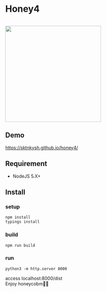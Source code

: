 Honey4
=====

<br>
<a href="https://sktnkysh.github.io/honey4/">
<img src="https://github.com/sktnkysh/honey4/blob/master/docs/honeycobm.gif" width="300" />
</a>

## Demo

https://sktnkysh.github.io/honey4/

## Requirement

- NodeJS 5.X+

## Install

### setup
```shell
npm install
typings install
```

### build
`npm run build`

### run
`python3 -m http.server 8000`

access localhost:8000/dist
<br>
Enjoy honeycobm:honeybee::honeybee:
